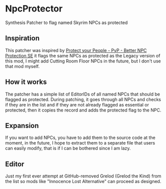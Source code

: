 # NpcProtector

Synthesis Patcher to flag named Skyrim NPCs as protected

## Inspiration

This patcher was inspired by [Protect your People - PyP - Better NPC Protection SE](https://www.nexusmods.com/skyrimspecialedition/mods/10297) it flags the same NPCs as protected as the Legacy version of this mod, I might add Cutting Room Floor NPCs in the future, but I don't use that mod myself.

## How it works

The patcher has a simple list of EditorIDs of all named NPCs that should be flagged as protected.
During patching, it goes through all NPCs and checks if they are in the list and if they are not already flagged as essential or protected, then it copies the record and adds the protected flag to the NPC.

## Expansion

If you want to add NPCs, you have to add them to the source code at the moment, in the future, I hope to extract them to a separate file that users can easily modify, that is if I can be bothered since I am lazy.

## Editor	

Just my first ever attempt at GitHub-removed Grelod (Grelod the Kind) from the list so mods like "Innocence Lost Alternative" can proceed as designed.
